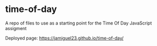 # time-of-day
A repo of files to use as a starting point for the Time Of Day JavaScript assigment

Deployed page: <https://jamiguel23.github.io/time-of-day/>
